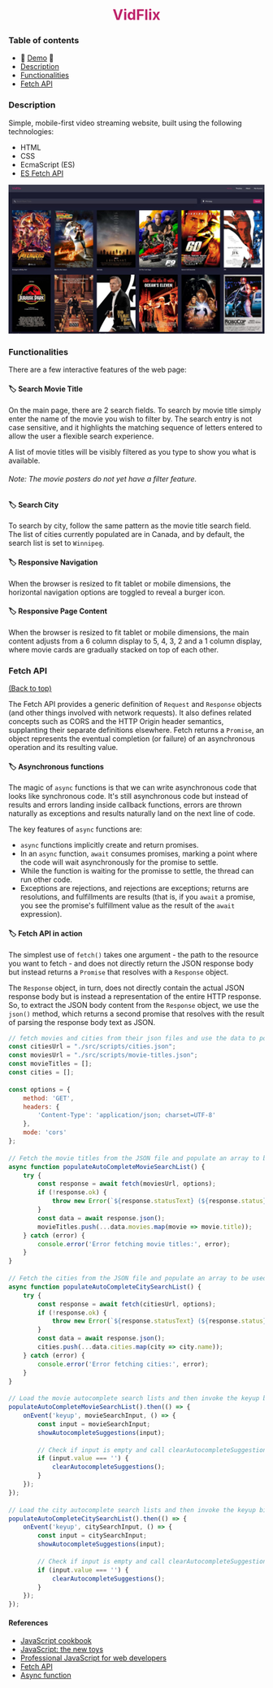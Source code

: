 <h1 align="center" style="color:#be236a">VidFlix</h1>

### Table of contents
- :movie_camera: [Demo](https://moorebarrett-jodiann.github.io/VidFlix/) :movie_camera:
- [Description](#description)
- [Functionalities](#functionalities)
- [Fetch API](#fetch-api)

### Description

Simple, mobile-first video streaming website, built using the following technologies:
- HTML
- CSS
- EcmaScript (ES)
- [ES Fetch API](https://developer.mozilla.org/en-US/docs/Web/API/Fetch_API)

![VidFlix](./src/images/screenshots/home.jpeg?raw=true "VidFlix")

### Functionalities

There are a few interactive features of the web page:

#### :label: Search Movie Title

On the main page, there are 2 search fields. To search by movie title simply enter the name of the movie you wish to filter by. The search entry is not case sensitive, and it highlights the matching sequence of letters entered to allow the user a flexible search experience. 

A list of movie titles will be visibly filtered as you type to show you what is available. 

###### Note: The movie posters do not yet have a filter feature.

#### :label: Search City

To search by city, follow the same pattern as the movie title search field. The list of cities currently populated are in Canada, and by default, the search list is set to `Winnipeg`.

#### :label: Responsive Navigation

When the browser is resized to fit tablet or mobile dimensions, the horizontal navigation options are toggled to reveal a burger icon. 

#### :label: Responsive Page Content

When the browser is resized to fit tablet or mobile dimensions, the main content adjusts from a 6 column display to 5, 4, 3, 2 and a 1 column display, where movie cards are gradually stacked on top of each other.

### Fetch API

[(Back to top)](#table-of-contents)

The Fetch API provides a generic definition of ```Request``` and ```Response```
objects (and other things involved with network requests). It also defines
related concepts such as CORS and the HTTP Origin header semantics, supplanting
their separate definitions elsewhere. Fetch returns a ```Promise```, an object
represents the eventual completion (or failure) of an asynchronous operation
and its resulting value.

#### :label: Asynchronous functions

The magic of ```async``` functions is that we can write asynchronous code that
looks like synchronous code. It's still asynchronous code but instead of
results and errors landing inside callback functions, errors are thrown
naturally as exceptions and results naturally land on the next line of code.

The key features of ```async``` functions are:

- ```async``` functions implicitly create and return promises.
- In an ```async``` function, ```await``` consumes promises, marking a point
  where the code will wait asynchronously for the promise to settle.
- While the function is waiting for the promisse to settle, the thread can run
  other code.
- Exceptions are rejections, and rejections are exceptions; returns are
  resolutions, and fulfillments are results (that is, if you ```await``` a
  promise, you see the promise's fulfillment value as the result of the ```await```
  expression).

#### :label: Fetch API in action

The simplest use of ```fetch()``` takes one argument - the path to the resource
you want to fetch - and does not directly return the JSON response body but
instead returns a ```Promise``` that resolves with a ```Response``` object.

The ```Response``` object, in turn, does not directly contain the actual JSON
response body but is instead a representation of the entire HTTP response. So,
to extract the JSON body content from the ```Response``` object, we use the
```json()``` method, which returns a second promise that resolves with the
result of parsing the response body text as JSON.

```javascript
// fetch movies and cities from their json files and use the data to populate the filter lists
const citiesUrl = "./src/scripts/cities.json";
const moviesUrl = "./src/scripts/movie-titles.json";
const movieTitles = [];
const cities = [];

const options = {
    method: 'GET',
    headers: {
        'Content-Type': 'application/json; charset=UTF-8'
    },
    mode: 'cors'
};

// Fetch the movie titles from the JSON file and populate an array to be used for autocomplete
async function populateAutoCompleteMovieSearchList() {
    try {
        const response = await fetch(moviesUrl, options);
        if (!response.ok) {
            throw new Error(`${response.statusText} (${response.status})`);
        }
        const data = await response.json();
        movieTitles.push(...data.movies.map(movie => movie.title));
    } catch (error) {
        console.error('Error fetching movie titles:', error);
    }
}

// Fetch the cities from the JSON file and populate an array to be used for autocomplete
async function populateAutoCompleteCitySearchList() {
    try {
        const response = await fetch(citiesUrl, options);
        if (!response.ok) {
            throw new Error(`${response.statusText} (${response.status})`);
        }
        const data = await response.json();
        cities.push(...data.cities.map(city => city.name));
    } catch (error) {
        console.error('Error fetching cities:', error);
    }
}

// Load the movie autocomplete search lists and then invoke the keyup bindings
populateAutoCompleteMovieSearchList().then(() => {
    onEvent('keyup', movieSearchInput, () => {
        const input = movieSearchInput;
        showAutocompleteSuggestions(input);

        // Check if input is empty and call clearAutocompleteSuggestions
        if (input.value === '') {
            clearAutocompleteSuggestions();
        }
    });
});

// Load the city autocomplete search lists and then invoke the keyup bindings
populateAutoCompleteCitySearchList().then(() => {
    onEvent('keyup', citySearchInput, () => {
        const input = citySearchInput;
        showAutocompleteSuggestions(input);

        // Check if input is empty and call clearAutocompleteSuggestions
        if (input.value === '') {
            clearAutocompleteSuggestions();
        }
    });
});
```

#### References

- [JavaScript cookbook](https://www.oreilly.com/library/view/javascript-cookbook-3rd/9781492055747/)
- [JavaScript: the new toys](https://www.wiley.com/en-us/JavaScript:+The+New+Toys-p-9781119367963)
- [Professional JavaScript for web developers](https://www.wiley.com/en-us/Professional+JavaScript+for+Web+Developers%2C+4th+Edition-p-9781119366447)
- [Fetch API](https://developer.mozilla.org/en-US/docs/Web/API/Fetch_API)
- [Async function](https://developer.mozilla.org/en-US/docs/Web/JavaScript/Reference/Statements/async_function)

